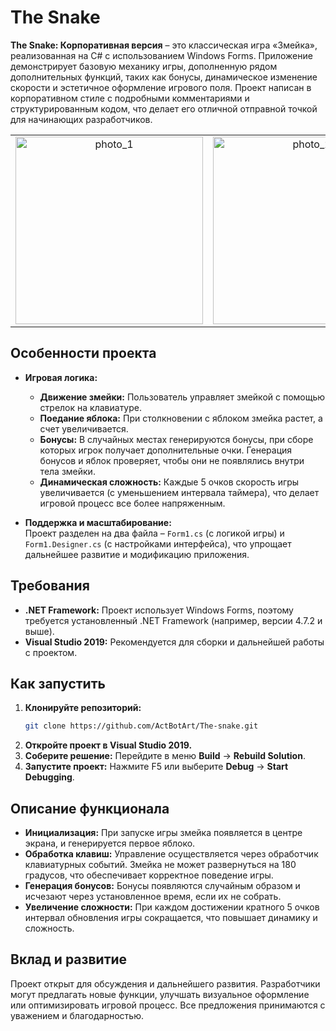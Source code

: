 # The Snake

**The Snake: Корпоративная версия** – это классическая игра «Змейка», реализованная на C# с использованием Windows Forms. Приложение демонстрирует базовую механику игры, дополненную рядом дополнительных функций, таких как бонусы, динамическое изменение скорости и эстетичное оформление игрового поля. Проект написан в корпоративном стиле с подробными комментариями и структурированным кодом, что делает его отличной отправной точкой для начинающих разработчиков.

<table>
  <tr>
    <td align="center">
      <img src="https://github.com/user-attachments/assets/55795c94-409e-40f0-8f93-af0f046173a5" alt="photo_1" width="300px"/>
    </td>
    <td align="center">
      <img src="https://github.com/user-attachments/assets/7bb8059a-c59d-4123-a2a6-7882f92d774b" alt="photo_2" width="300px"/>
    </td>
    <td align="center">
      <img src="https://github.com/user-attachments/assets/c1be2fed-4339-44d9-adca-fd2113f9e808" alt="photo_3" width="300px"/>
    </td>
  </tr>
</table>


## Особенности проекта


- **Игровая логика:**  
  - **Движение змейки:** Пользователь управляет змейкой с помощью стрелок на клавиатуре.  
  - **Поедание яблока:** При столкновении с яблоком змейка растет, а счет увеличивается.  
  - **Бонусы:** В случайных местах генерируются бонусы, при сборе которых игрок получает дополнительные очки. Генерация бонусов и яблок проверяет, чтобы они не появлялись внутри тела змейки.
  - **Динамическая сложность:** Каждые 5 очков скорость игры увеличивается (с уменьшением интервала таймера), что делает игровой процесс все более напряженным.
  
- **Поддержка и масштабирование:**  
  Проект разделен на два файла – `Form1.cs` (с логикой игры) и `Form1.Designer.cs` (с настройками интерфейса), что упрощает дальнейшее развитие и модификацию приложения.


## Требования

- **.NET Framework:** Проект использует Windows Forms, поэтому требуется установленный .NET Framework (например, версии 4.7.2 и выше).
- **Visual Studio 2019:** Рекомендуется для сборки и дальнейшей работы с проектом.

## Как запустить

1. **Клонируйте репозиторий:**
   ```bash
   git clone https://github.com/ActBotArt/The-snake.git
   ```
2. **Откройте проект в Visual Studio 2019.**
3. **Соберите решение:** Перейдите в меню **Build** → **Rebuild Solution**.
4. **Запустите проект:** Нажмите F5 или выберите **Debug** → **Start Debugging**.

## Описание функционала

- **Инициализация:** При запуске игры змейка появляется в центре экрана, и генерируется первое яблоко.
- **Обработка клавиш:** Управление осуществляется через обработчик клавиатурных событий. Змейка не может развернуться на 180 градусов, что обеспечивает корректное поведение игры.
- **Генерация бонусов:** Бонусы появляются случайным образом и исчезают через установленное время, если их не собрать.
- **Увеличение сложности:** При каждом достижении кратного 5 очков интервал обновления игры сокращается, что повышает динамику и сложность.

## Вклад и развитие

Проект открыт для обсуждения и дальнейшего развития. Разработчики могут предлагать новые функции, улучшать визуальное оформление или оптимизировать игровой процесс. Все предложения принимаются с уважением и благодарностью.

